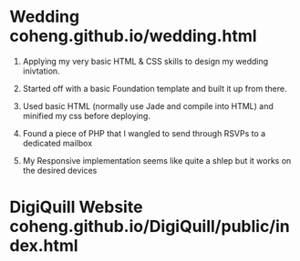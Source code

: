 # Wedding coheng.github.io/wedding.html

1. Applying my very basic HTML & CSS skills to design my wedding inivtation. 

2. Started off with a basic Foundation template and built it up from there. 
3. Used basic HTML (normally use Jade and compile into HTML) and minified my css before deploying. 

4. Found a piece of PHP that I wangled to send through RSVPs to a dedicated mailbox
5. My Responsive implementation seems like quite a shlep but it works on the desired devices



# DigiQuill Website coheng.github.io/DigiQuill/public/index.html
